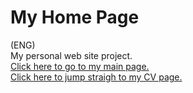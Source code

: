 # My Home Page
(ENG)  
My personal web site project.  
[Click here to go to my main page.](https://htmlpreview.github.io/?https://github.com/Raudskeggjadr/MyHomePage/blob/master/index.html)  
[Click here to jump straigh to my CV page.](https://htmlpreview.github.io/?https://github.com/Raudskeggjadr/MyHomePage/blob/master/CurriculumVitae.html.html)  
